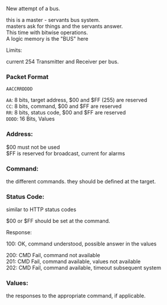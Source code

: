 New attempt of a bus.

this is a master - servants bus system.  
masters ask for things and the servants answer.  
This time with bitwise operations.  
A logic memory is the "BUS" here



Limits:

current 254 Transmitter and Receiver per bus.



### Packet Format
`AACCRRDDDD`

`AA`: 8 bits, target address, $00 and $FF (255) are reserved  
`CC`: 8 bits, command, $00 and $FF are reserved  
`RR`: 8 bits, status code, $00 and $FF are reserved  
`DDDD`: 16 Bits, Values


### Address:
$00 must not be used  
$FF is reserved for broadcast, current for alarms

### Command:
the different commands. they should be defined at the target.

### Status Code:
similar to HTTP status codes

$00 or $FF should be set at the command.

Response: 

100: OK, command understood, possible answer in the values

200: CMD Fail, command not available  
201: CMD Fail, command available, values not available  
202: CMD Fail, command available, timeout subsequent system  

### Values:
the responses to the appropriate command, if applicable.
